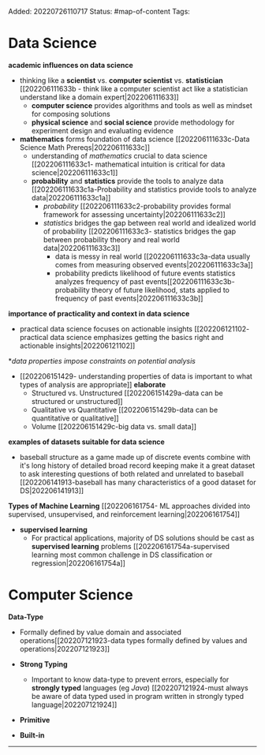 Added: 20220726110717
Status: #map-of-content 
Tags:

# Data Science
**academic influences on data science**
- thinking like a **scientist** vs. **computer scientist** vs. **statistician** [[202206111633b - think like a computer scientist act like a statistician understand like a domain expert|202206111633]]
	-  **computer science** provides algorithms and tools as well as mindset for composing solutions
	- **physical science** and **social science** provide methodology for experiment design and evaluating evidence
- **mathematics** forms foundation of data science [[202206111633c-Data Science Math Prereqs|202206111633c]]
	- understanding of *mathematics* crucial to data science [[202206111633c1- mathematical intuition is critical for data science|202206111633c1]] 
	- **probability** and **statistics** provide the tools to analyze data [[202206111633c1a-Probability and statistics provide tools to analyze data|202206111633c1a]]
		- *probability* [[202206111633c2-probability provides formal framework for assessing uncertainty|202206111633c2]]
		- *statistics* bridges the gap between real world and idealized world of probability [[202206111633c3- statistics bridges the gap between probability theory and real world data|202206111633c3]]
			- data is messy in real world [[202206111633c3a-data usually comes from measuring observed events|202206111633c3a]]
			- probability predicts likelihood of future events statistics analyzes frequency of past events[[202206111633c3b-probability theory of future likelihood, stats applied to frequency of past events|202206111633c3b]] 

**importance of practicality and context in data science**
- practical data science focuses on actionable insights [[202206121102- practical data science emphasizes getting the basics right and actionable insights|202206121102]]


**data properties impose constraints on potential analysis*
- [[202206151429- understanding properties of data is important to what types of analysis are appropriate]] **elaborate**
	- Structured vs. Unstructured [[202206151429a-data can be structured or unstructured]]
	- Qualitative vs Quantitative [[202206151429b-data can be quantitative or qualitative]]
	- Volume [[202206151429c-big data vs. small data]]

**examples of datasets suitable for data science**
- baseball structure as a game made up of discrete events combine with it's long history of detailed broad record keeping make it a great dataset to ask interesting questions of both related and unrelated to baseball [[202206141913-baseball has many characteristics of a good dataset for DS|202206141913]]

**Types of Machine Learning** [[202206161754- ML approaches divided into supervised, unsupervised, and reinforcement learning|202206161754]]
- **supervised learning**
	- For practical applications, majority of DS solutions should be cast as **supervised learning** problems [[202206161754a-supervised learning most common challenge in DS classification or regression|202206161754a]] 


# Computer Science

**Data-Type**
- Formally defined by value domain and associated operations[[202207121923-data types formally defined by values and operations|202207121923]]

- **Strong Typing**
	- Important to know data-type to prevent errors, especially for **strongly typed** languages (eg *Java*) [[202207121924-must always be aware of data typed used in program written in strongly typed language|202207121924]]
- **Primitive**
- **Built-in**
	


___